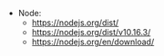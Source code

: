 
- Node:
  - https://nodejs.org/dist/
  - https://nodejs.org/dist/v10.16.3/
  - https://nodejs.org/en/download/
